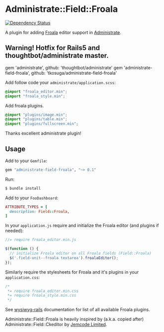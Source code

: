 # Administrate::Field::Froala

[![Dependency Status](https://gemnasium.com/badges/github.com/michalvalasek/administrate-field-froala.svg)](https://gemnasium.com/github.com/michalvalasek/administrate-field-froala)

A plugin for adding [Froala] editor support in [Administrate].

## Warning! Hotfix for Rails5 and thoughtbot/administrate master.

gem 'administrate', github: 'thoughtbot/administrate'
gem 'administrate-field-froala', github: 'tkosuga/administrate-field-froala'

Add follow code your `administrate/application.scss`:

```css
@import "froala_editor.min";
@import "froala_style.min";
```

Add froala plugins.

```css
@import "plugins/image.min";
@import "plugins/table.min";
@import "plugins/fullscreen.min";
```

Thanks excellent administrate plugin!


## Usage

Add to your `Gemfile`:

```ruby
gem "administrate-field-froala", "~> 0.1"
```

Run:

```bash
$ bundle install
```

Add to your `FooDashboard`:
```ruby
ATTRIBUTE_TYPES = [
  description: Field::Froala,
]
```

In your `application.js` require and initialize the Froala editor (and plugins if needed):
```javascript
//= require froala_editor.min.js

$(function () {
  // initialize Froala editor on all Froala fields (Field::Froala)
  $('.field-unit--froala textarea').froalaEditor();
});
```

Similarly require the stylesheets for Froala and it's plugins in your `application.css`:
```css
/*
 *= require froala_editor.min.css
 *= require froala_style.min.css
 */
```

See [wysiwyg-rails](https://github.com/froala/wysiwyg-rails#include-in-your-assets) documentation for list of all available Froala plugins.


[Froala]: https://github.com/froala/wysiwyg-editor
[Administrate]: https://github.com/thoughtbot/administrate

Administrate::Field::Froala is heavily inspired by (a.k.a. copied after) Administrate::Field::Ckeditor by [Jemcode Limited](https://www.jemco.de?utm_source=github).

